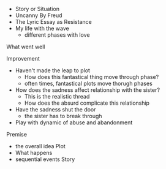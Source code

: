 - Story or Situation
- Uncanny By Freud
- The Lyric Essay as Resistance
- My life with the wave
	- different phases with love


What went well

Improvement
- Haven't made the leap to plot
	- How does this fantastical thing move through phase?
	- often times, fantastical plots move thorugh phases
- How does the sadness affect relationship with the sister?
	- This is the realistic thread
	- How does the absurd complicate this relationship
- Have the sadness shut the door
	- the sister has to break through
- Play with dynamic of abuse and abandonment


Premise
- the overall idea
Plot 
- What happens
- sequential events
Story